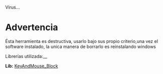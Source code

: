 Virus...

# Advertencia
Ésta herramienta es destructiva, usarlo bajo sus propio criterio,una vez el software instalado, la unica manera de borrarlo es reinstalando windows 

Librerías utilizada:__

__Lib:__  [KeyAndMouse_Block](https://github.com/SebastianEPH/KeyAndMouse_Block)